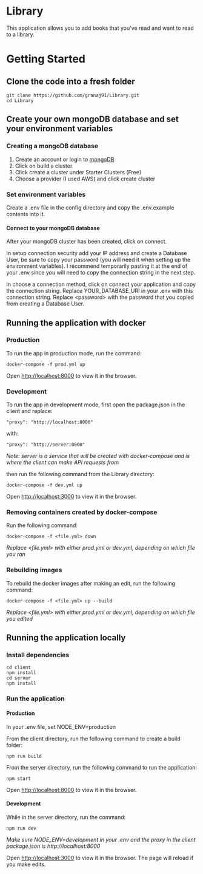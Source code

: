 # Library
This application allows you to add books that you've read and want to read to a library.

# Getting Started
## Clone the code into a fresh folder
```
git clone https://github.com/granaj91/Library.git
cd Library
```

## Create your own mongoDB database and set your environment variables
### Creating a mongoDB database
1. Create an account or login to [mongoDB](https://account.mongodb.com/account/login)
2. Click on build a cluster
3. Click create a cluster under Starter Clusters (Free)
4. Choose a provider (I used AWS) and click create cluster

### Set environment variables
Create a .env file in the config directory and copy the .env.example contents into it.

#### Connect to your mongoDB database
After your mongoDB cluster has been created, click on connect. 

In setup connection security add your IP address and create a Database User, be sure to copy your password (you will need it when setting up the environment variables). I recommend temporarily pasting it at the end of your .env since you will need to copy the connection string in the next step.

In choose a connection method, click on connect your application and copy the connection string. Replace YOUR_DATABASE_URI in your .env with this connection string. Replace \<password\> with the password that you copied from creating a Database User.

## Running the application with docker
### Production
To run the app in production mode, run the command:

```
docker-compose -f prod.yml up
```

Open [http://localhost:8000](http://localhost:8000) to view it in the browser.

### Development
To run the app in development mode, first open the package.json in the client and replace:

```
"proxy": "http://localhost:8000"
```

with:

```
"proxy": "http://server:8000"
```
*Note: server is a service that will be created with docker-compose and is where the client can make API requests from*

then run the following command from the Library directory:

```
docker-compose -f dev.yml up
```
Open [http://localhost:3000](http://localhost:3000) to view it in the browser.

### Removing containers created by docker-compose
Run the following command: 
```
docker-compose -f <file.yml> down
```
*Replace \<file.yml\> with either prod.yml or dev.yml, depending on which file you ran*

### Rebuilding images
To rebuild the docker images after making an edit, run the following command: 
```
docker-compose -f <file.yml> up --build
```
*Replace \<file.yml\> with either prod.yml or dev.yml, depending on which file you edited*

## Running the application locally
### Install dependencies
```
cd client 
npm install
cd server
npm install
```

### Run the application
#### Production
In your .env file, set NODE_ENV=production

From the client directory, run the following command to create a build folder:
```
npm run build
```

From the server directory, run the following command to run the application:
```
npm start
```

Open [http://localhost:8000](http://localhost:8000) to view it in the browser.

#### Development
While in the server directory, run the command: 
```
npm run dev
```
*Make sure NODE_ENV=development in your .env and the proxy in the client package.json is http://localhost:8000*

Open [http://localhost:3000](http://localhost:3000) to view it in the browser.
The page will reload if you make edits.
